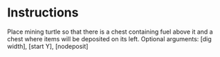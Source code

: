 # Instructions

Place mining turtle so that there is a chest containing fuel above it and a chest where items will be deposited on its left.
Optional arguments: [dig width], [start Y], [nodeposit]

